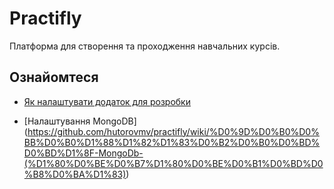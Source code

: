 # Practifly
Платформа для створення та проходження навчальних курсів.


## Ознайомтеся
  - [Як налаштувати додаток для розробки](https://github.com/hutorovmv/practifly/wiki/%D0%AF%D0%BA-%D0%BF%D0%BE%D1%87%D0%B0%D1%82%D0%B8-%D1%80%D0%BE%D0%B1%D0%BE%D1%82%D1%83-%D0%BD%D0%B0%D0%B4-%D0%BF%D0%BB%D0%B0%D1%82%D1%84%D0%BE%D1%80%D0%BC%D0%BE%D1%8E-(%D1%80%D0%BE%D0%B7%D1%80%D0%BE%D0%B1%D0%BD%D0%B8%D0%BA%D1%83))
  
  - [Налаштування MongoDB] (https://github.com/hutorovmv/practifly/wiki/%D0%9D%D0%B0%D0%BB%D0%B0%D1%88%D1%82%D1%83%D0%B2%D0%B0%D0%BD%D0%BD%D1%8F-MongoDb-(%D1%80%D0%BE%D0%B7%D1%80%D0%BE%D0%B1%D0%BD%D0%B8%D0%BA%D1%83))
